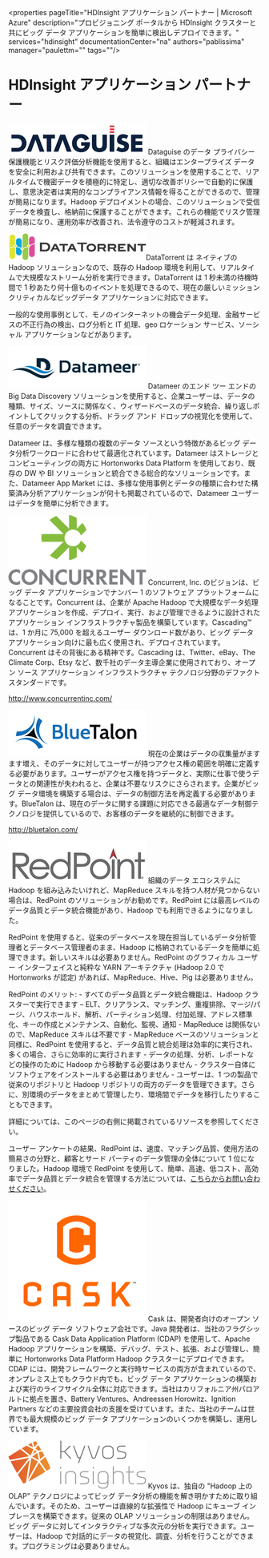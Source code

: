 <properties pageTitle="HDInsight アプリケーション パートナー | Microsoft Azure" description="プロビジョニング ポータルから HDInsight クラスターと共にビッグ データ アプリケーションを簡単に検出しデプロイできます。" services="hdinsight" documentationCenter="na" authors="pablissima" manager="paulettm="" tags=""/>
<tags 
	ms.service="hdinsight"
	ms.devlang="na"
	ms.topic="article"
	ms.tgt_pltfrm="na"
	ms.workload="na"
	ms.date="09/25/2015"
	ms.author="paulettm"/>
# HDInsight アプリケーション パートナー

![](media/hdinsight-application-partners/dataguise1.png) Dataguise のデータ プライバシー保護機能とリスク評価分析機能を使用すると、組織はエンタープライズ データを安全に利用および共有できます。このソリューションを使用することで、リアルタイムで機密データを積極的に特定し、適切な改善ポリシーで自動的に保護し、意思決定者は実用的なコンプライアンス情報を得ることができるので、管理が簡易になります。Hadoop デプロイメントの場合、このソリューションで受信データを検査し、格納前に保護することができます。これらの機能でリスク管理が簡易になり、運用効率が改善され、法令遵守のコストが軽減されます。

![](media/hdinsight-application-partners/datatorrent2.png)DataTorrent は ネイティブの Hadoop ソリューションなので、既存の Hadoop 環境を利用して、リアルタイムで大規模なストリーム分析を実行できます。DataTorrent は 1 秒未満の待機時間で 1 秒あたり何十億ものイベントを処理できるので、現在の厳しいミッションクリティカルなビッグデータ アプリケーションに対応できます。

一般的な使用事例として、モノのインターネットの機会データ処理、金融サービスの不正行為の検出、ログ分析と IT 処理、geo ロケーション サービス、ソーシャル アプリケーションなどがあります。

![](media/hdinsight-application-partners/datameer3.png) Datameer のエンド ツー エンドの Big Data Discovery ソリューションを使用すると、企業ユーザーは、データの種類、サイズ、ソースに関係なく、ウィザードベースのデータ統合、繰り返しポイントしてクリックする分析、ドラッグ アンド ドロップの視覚化を使用して、任意のデータを調査できます。

Datameer は、多様な種類の複数のデータ ソースという特徴があるビッグ データ分析ワークロードに合わせて最適化されています。Datameer はストレージとコンピューティングの両方に Hortonworks Data Platform を使用しており、既存の DW や BI ソリューションと統合できる総合的なソリューションです。また、Datameer App Market には、多様な使用事例とデータの種類に合わせた構築済み分析アプリケーションが何十も掲載されているので、Datameer ユーザーはデータを簡単に分析できます。

![](media/hdinsight-application-partners/concurrent4.png) Concurrent, Inc. のビジョンは、ビッグ データ アプリケーションでナンバー 1 のソフトウェア プラットフォームになることです。Concurrent は、企業が Apache Hadoop で大規模なデータ処理アプリケーションを作成、デプロイ、実行、および管理できるように設計されたアプリケーション インフラストラクチャ製品を構築しています。Cascading™ は、1 か月に 75,000 を超えるユーザー ダウンロード数があり、ビッグ データ アプリケーション向けに最も広く使用され、デプロイされています。Concurrent はその背後にある精神です。Cascading は、Twitter、eBay、The Climate Corp、Etsy など、数千社のデータ主導企業に使用されており、オープン ソース アプリケーション インフラストラクチャ テクノロジ分野のデファクト スタンダードです。

http://www.concurrentinc.com/

![](media/hdinsight-application-partners/bluetalon5.png) 現在の企業はデータの収集量がますます増え、そのデータに対してユーザーが持つアクセス権の範囲を明確に定義する必要があります。ユーザーがアクセス権を持つデータと、実際に仕事で使うデータとの関連性が失われると、企業は不要なリスクにさらされます。企業がビッグ データ環境を構築する場合は、データの制御方法を再定義する必要があります。BlueTalon は、現在のデータに関する課題に対応できる最適なデータ制御テクノロジを提供しているので、お客様のデータを継続的に制御できます。

http://bluetalon.com/

![](media/hdinsight-application-partners/redpoint6.png) 組織のデータ エコシステムに Hadoop を組み込みたいけれど、MapReduce スキルを持つ人材が見つからない場合は、RedPoint のソリューションがお勧めです。RedPoint には最高レベルのデータ品質とデータ統合機能があり、Hadoop でも利用できるようになりました。

RedPoint を使用すると、従来のデータベースを現在担当しているデータ分析管理者とデータベース管理者のまま、Hadoop に格納されているデータを簡単に処理できます。新しいスキルは必要ありません。RedPoint のグラフィカル ユーザー インターフェイスと純粋な YARN アーキテクチャ (Hadoop 2.0 で Hortonworks が認定) があれば、MapReduce、Hive、Pig は必要ありません。

RedPoint のメリット: - すべてのデータ品質とデータ統合機能は、Hadoop クラスターで実行できます – ELT、クリアランス、マッチング、重複排除、マージ/パージ、ハウスホールド、解析、パーティション処理、付加処理、アドレス標準化、キーの作成とメンテナンス、自動化、監視、通知 - MapReduce は関係ないので、MapReduce スキルは不要です - MapReduce ベースのソリューションと同様に、RedPoint を使用すると、データ品質と統合処理は効率的に実行され、多くの場合、さらに効率的に実行されます - データの処理、分析、レポートなどの操作のために Hadoop から移動する必要はありません - クラスター自体にソフトウェアをインストールする必要はありません - ユーザーは、1 つの製品で従来のリポジトリと Hadoop リポジトリの両方のデータを管理できます。さらに、別環境のデータをまとめて管理したり、環境間でデータを移行したりすることもできます。

詳細については、このページの右側に掲載されているリソースを参照してください。

ユーザー アンケートの結果、RedPoint は、速度、マッチング品質、使用方法の簡易さの分野と、顧客とサード パーティのデータ管理の全体について 1 位になりました。Hadoop 環境で RedPoint を使用して、簡単、高速、低コスト、高効率でデータ品質とデータ統合を管理する方法については、[こちらからお問い合わせください](http://www.redpoint.net/Products/BigData.aspx)。

![](media/hdinsight-application-partners/cask7.png) Cask は、開発者向けのオープン ソースのビッグ データ ソフトウェア会社です。Java 開発者は、当社のフラグシップ製品である Cask Data Application Platform (CDAP) を使用して、Apache Hadoop アプリケーションを構築、デバッグ、テスト、拡張、および管理し、簡単に Hortonworks Data Platform Hadoop クラスターにデプロイできます。CDAP には、開発フレームワークと実行時サービスの両方が含まれているので、オンプレミス上でもクラウド内でも、ビッグ データ アプリケーションの構築および実行のライフサイクル全体に対応できます。当社はカリフォルニア州パロアルトに拠点を置き、Battery Ventures、Andreessen Horowitz、Ignition Partners などの主要投資会社の支援を受けています。また、当社のチームは世界でも最大規模のビッグ データ アプリケーションのいくつかを構築し、運用しています。

![](media/hdinsight-application-partners/kyvos8.png) Kyvos は、独自の "Hadoop 上の OLAP" テクノロジによってビッグ データ分析の機能を解き明かすために取り組んでいます。そのため、ユーザーは直線的な拡張性で Hadoop にキューブ インプレースを構築できます。従来の OLAP ソリューションの制限はありません。ビッグ データに対してインタラクティブな多次元の分析を実行できます。ユーザーは、Hadoop で対話的にデータの視覚化、調査、分析を行うことができます。プログラミングは必要ありません。

<!---HONumber=Oct15_HO3-->